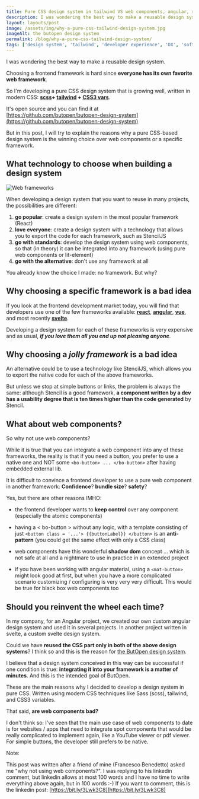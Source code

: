 ```yaml
---
title: Pure CSS design system in tailwind VS web components, angular, react, vue, svelte 
description: I was wondering the best way to make a reusable design system. Choosing a frontend framework is hard since everyone has its favorite. so I'm developing a pure scss + tailwind design system 
layout: layouts/post 
image: /assets/img/why-a-pure-css-tailwind-design-system.jpg 
imageAlt: the butopen design system 
permalink: /blog/why-a-pure-css-tailwind-design-system/
tags: ['design system', 'tailwind', 'developer experience', 'DX', 'software design', 'butopen']
---
```


I was wondering the best way to make a reusable design system.

Choosing a frontend framework is hard since **everyone has its own favorite web framework**.

So I'm developing a pure CSS design system that is growing well, written in modern CSS: 
**[scss](https://sass-lang.com/)+ [tailwind](https://tailwindcss.com/) + [CSS3 vars](https://developer.mozilla.org/en-US/docs/Web/CSS/Using_CSS_custom_properties)**.

It's open source and you can find it at
[https://github.com/butopen/butopen-design-system](https://github.com/butopen/butopen-design-system)

But in this post, I will try to explain the reasons why a pure CSS-based design system is the winning choice over web
components or a specific framework.

## What technology to choose when building a design system
![Web frameworks](/assets/img/web-frameworks.jpg)


When developing a design system that you want to reuse in many projects, the possibilities are different:

1) **go popular**:  create a design system in the most popular framework (React)
2) **love everyone**: create a design system with a technology that allows you to export the code for each framework, such as StencilJS
3) **go with standards**: develop the design system using web components, so that (in theory) it can be integrated into any framework (using
   pure web components or lit-element)
4) **go with the alternative**: don't use any framework at all

You already know the choice I made: no framework. But why?

## Why choosing a specific framework is a bad idea

If you look at the frontend development market today, you will find that developers use one of the few frameworks
available: **[react](https://it.reactjs.org/)**, **[angular](https://angular.io/)**, **[vue](https://vuejs.org/)**, and most recently **[svelte](https://svelte.dev/)**.

Developing a design system for each of these frameworks is very expensive and as usual, **_if you love them all you end
up not pleasing anyone_**.

## Why choosing a _jolly framework_ is a bad idea

An alternative could be to use a technology like StencilJS, which allows you to export the native code for each of the
above frameworks.

But unless we stop at simple buttons or links, the problem is always the same:
although Stencil is a good framework, **a component written by a dev has a usability degree that is ten times higher than
the code generated** by Stencil.

## What about web components?

So why not use web components?

While it is true that you can integrate a web component into any of these frameworks, the reality is that if you need a
button, you prefer to use a native one and NOT some `<bo-button> ... </bo-button>`
after having embedded external lib.

It is difficult to convince a frontend developer to use a pure web component in another framework: **Confidence**? 
**bundle size**? **safety**?

Yes, but there are other reasons IMHO:

- the frontend developer wants to **keep control** over any component (especially the atomic components)

- having a < bo-button > without any logic, with a template consisting of just
  `<button class = '...'> {{buttonLabel}} </button>` is an **anti-pattern**
  (you could get the same effect with only a CSS class)

- web components have this wonderful **shadow dom** concept ... which is not safe at all and a nightmare to use in
  practice in an extended project

- if you have been working with angular material, using a `<mat-button>` might look good at first, but when you have a
  more complicated scenario customizing / configuring is very very very difficult. This would be true for black box web components too

## Should you reinvent the wheel each time?

In my company, for an Angular project, we created our own custom angular design system and used it in several projects.
In another project written in svelte, a custom svelte design system.

Could we have **reused the CSS part only in both of the above design systems**? I think so and this is the reason for
[the ButOpen design system](https://github.com/butopen/butopen-design-system).

I believe that a design system conceived in this way can be successful if one condition is true:
**integrating it into your framework is a matter of minutes**. And this is the intended goal of ButOpen.

These are the main reasons why I decided to develop a design system in pure CSS. Written using modern CSS techniques
like Sass (scss), tailwind, and CSS3 variables.

That said, **are web components bad?** 

I don't think so: I've seen that the main use case of web components to date is for
websites / apps that need to integrate spot components that would be really complicated to implement again, like a
YouTube viewer or pdf viewer. For simple buttons, the developer still prefers to be native.

Note:

This post was written after a friend of mine (Francesco Benedetto) asked me
"why not using web components?". I was replying to his linkedin comment, but linkedin allows at most 100 words and I
have no time to write everything above again, but in 100 words :-)
If you want to comment, this is the linkedin post: [https://bit.ly/3Lwk3C8](https://bit.ly/3Lwk3C8)

